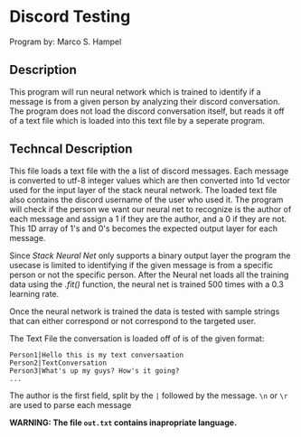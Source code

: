 # Discord Testing
Program by: Marco S. Hampel
## Description
This program will run neural network which is trained to identify if a message is from a given person by analyzing their discord conversation. The program does not load the discord conversation
itself, but reads it off of a text file which is loaded into this text file by a seperate program.

## Techncal Description
This file loads a text file with the a list of discord messages. Each message is converted to utf-8 integer values which are then converted into 1d vector used for the input layer of the 
stack neural network. The loaded text file also contains the discord username of the user who used it. The program will check if the person we want our neural net to recognize
is the author of each message and assign a 1 if they are the author, and a 0 if they are not. This 1D array of 1's and 0's becomes the expected output layer for each message.

Since *Stack Neural Net* only supports a binary output layer the program the usecase is limited to identifying if the given message is from a specific person or not the specific
person. After the Neural net loads all the training data using the *.fit()* function, the neural net is trained 500 times with a 0.3 learning rate. 

Once the neural network is trained the data is tested with sample strings that can either correspond or not correspond to the targeted user.

The Text File the conversation is loaded off of is of the given format:
    
    Person1|Hello this is my text conversaation
    Person2|TextConversation
    Person3|What's up my guys? How's it going?
    ...
    
 The author is the first field, split by the ```|``` followed by the message. ```\n``` or ```\r``` are used to parse each message

**WARNING: The file ```out.txt``` contains inapropriate language.**
